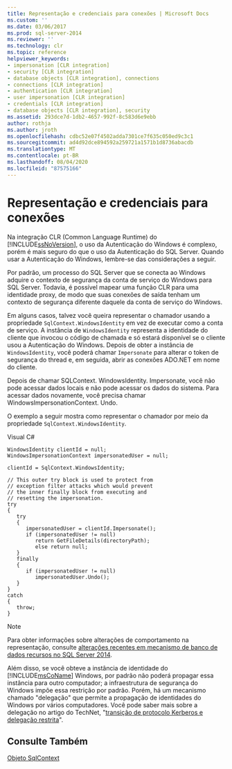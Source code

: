 ```yaml
---
title: Representação e credenciais para conexões | Microsoft Docs
ms.custom: ''
ms.date: 03/06/2017
ms.prod: sql-server-2014
ms.reviewer: ''
ms.technology: clr
ms.topic: reference
helpviewer_keywords:
- impersonation [CLR integration]
- security [CLR integration]
- database objects [CLR integration], connections
- connections [CLR integration]
- authentication [CLR integration]
- user impersonation [CLR integration]
- credentials [CLR integration]
- database objects [CLR integration], security
ms.assetid: 293dce7d-1db2-4657-992f-8c583d6e9ebb
author: rothja
ms.author: jroth
ms.openlocfilehash: cdbc52e07f4502adda7301ce7f635c050ed9c3c1
ms.sourcegitcommit: ad4d92dce894592a259721a1571b1d8736abacdb
ms.translationtype: MT
ms.contentlocale: pt-BR
ms.lasthandoff: 08/04/2020
ms.locfileid: "87575166"
---
```

# <a name="impersonation-and-credentials-for-connections"></a>Representação e credenciais para conexões
  Na integração CLR (Common Language Runtime) do [!INCLUDE[ssNoVersion](../../../includes/ssnoversion-md.md)], o uso da Autenticação do Windows é complexo, porém é mais seguro do que o uso da Autenticação do SQL Server. Quando usar a Autenticação do Windows, lembre-se das considerações a seguir.  
  
 Por padrão, um processo do SQL Server que se conecta ao Windows adquire o contexto de segurança da conta de serviço do Windows para SQL Server. Todavia, é possível mapear uma função CLR para uma identidade proxy, de modo que suas conexões de saída tenham um contexto de segurança diferente daquele da conta de serviço do Windows.  
  
 Em alguns casos, talvez você queira representar o chamador usando a propriedade `SqlContext.WindowsIdentity` em vez de executar como a conta de serviço. A instância de `WindowsIdentity` representa a identidade do cliente que invocou o código de chamada e só estará disponível se o cliente usou a Autenticação do Windows. Depois de obter a instância de `WindowsIdentity`, você poderá chamar `Impersonate` para alterar o token de segurança do thread e, em seguida, abrir as conexões ADO.NET em nome do cliente.  
  
 Depois de chamar SQLContext. WindowsIdentity. Impersonate, você não pode acessar dados locais e não pode acessar os dados do sistema. Para acessar dados novamente, você precisa chamar WindowsImpersonationContext. Undo.  
  
 O exemplo a seguir mostra como representar o chamador por meio da propriedade `SqlContext.WindowsIdentity`.  
  
 Visual C#  
  
```  
WindowsIdentity clientId = null;  
WindowsImpersonationContext impersonatedUser = null;  
  
clientId = SqlContext.WindowsIdentity;  
  
// This outer try block is used to protect from   
// exception filter attacks which would prevent  
// the inner finally block from executing and   
// resetting the impersonation.  
try  
{  
   try  
   {  
      impersonatedUser = clientId.Impersonate();  
      if (impersonatedUser != null)  
         return GetFileDetails(directoryPath);  
         else return null;  
   }  
   finally  
   {  
      if (impersonatedUser != null)  
         impersonatedUser.Undo();  
   }  
}  
catch  
{  
   throw;  
}  
```  
  
> [!NOTE]  
>  Para obter informações sobre alterações de comportamento na representação, consulte [alterações recentes em mecanismo de banco de dados recursos no SQL Server 2014](../../../database-engine/breaking-changes-to-database-engine-features-in-sql-server-2016.md).  
  
 Além disso, se você obteve a instância de identidade do [!INCLUDE[msCoName](../../../includes/msconame-md.md)] Windows, por padrão não poderá propagar essa instância para outro computador; a infraestrutura de segurança do Windows impõe essa restrição por padrão. Porém, há um mecanismo chamado "delegação" que permite a propagação de identidades do Windows por vários computadores. Você pode saber mais sobre a delegação no artigo do TechNet, "[transição de protocolo Kerberos e delegação restrita](https://go.microsoft.com/fwlink/?LinkId=50419)".  
  
## <a name="see-also"></a>Consulte Também  
 [Objeto SqlContext](../../clr-integration-data-access-in-process-ado-net/sqlcontext-object.md)  
  
  
